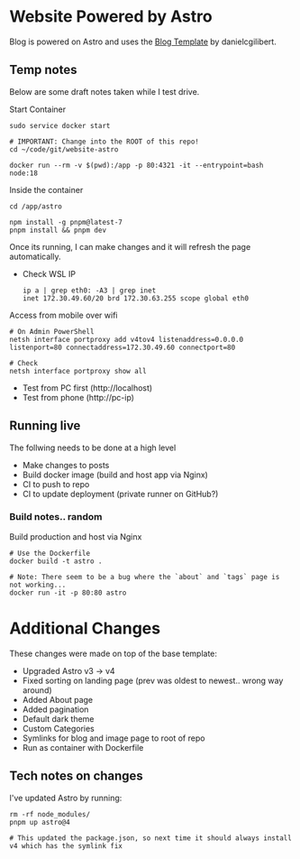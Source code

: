 # Website Powered by Astro
Blog is powered on Astro and uses the [Blog Template](https://github.com/danielcgilibert/blog-template) by danielcgilibert.

## Temp notes
Below are some draft notes taken while I test drive.

Start Container
```
sudo service docker start

# IMPORTANT: Change into the ROOT of this repo!
cd ~/code/git/website-astro

docker run --rm -v $(pwd):/app -p 80:4321 -it --entrypoint=bash node:18
```

Inside the container
```
cd /app/astro

npm install -g pnpm@latest-7
pnpm install && pnpm dev
```

Once its running, I can make changes and it will refresh the page automatically.

- Check WSL IP
    ```
    ip a | grep eth0: -A3 | grep inet
    inet 172.30.49.60/20 brd 172.30.63.255 scope global eth0
    ```

Access from mobile over wifi
```
# On Admin PowerShell
netsh interface portproxy add v4tov4 listenaddress=0.0.0.0 listenport=80 connectaddress=172.30.49.60 connectport=80

# Check
netsh interface portproxy show all
```

- Test from PC first (http://localhost)
- Test from phone (http://pc-ip)


## Running live
The follwing needs to be done at a high level

- Make changes to posts
- Build docker image (build and host app via Nginx)
- CI to push to repo
- CI to update deployment (private runner on GitHub?)

### Build notes.. random
Build production and host via Nginx


```
# Use the Dockerfile
docker build -t astro .

# Note: There seem to be a bug where the `about` and `tags` page is not working...
docker run -it -p 80:80 astro
```

# Additional Changes
These changes were made on top of the base template:
- Upgraded Astro v3 -> v4
- Fixed sorting on landing page (prev was oldest to newest.. wrong way around)
- Added About page
- Added pagination
- Default dark theme
- Custom Categories
- Symlinks for blog and image page to root of repo
- Run as container with Dockerfile

## Tech notes on changes
I've updated Astro by running:
```
rm -rf node_modules/
pnpm up astro@4

# This updated the package.json, so next time it should always install v4 which has the symlink fix
```